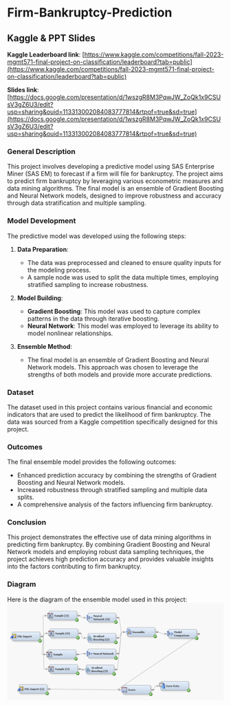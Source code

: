 # Firm-Bankruptcy-Prediction

## Kaggle & PPT Slides
**Kaggle Leaderboard link**: [https://www.kaggle.com/competitions/fall-2023-mgmt571-final-project-on-classification/leaderboard?tab=public](https://www.kaggle.com/competitions/fall-2023-mgmt571-final-project-on-classification/leaderboard?tab=public) 

**Slides link**: [https://docs.google.com/presentation/d/1wszgR8M3PqwJW_ZoQk1x9CSUsV3gZ6U3/edit?usp=sharing&ouid=113313002084083777814&rtpof=true&sd=true](https://docs.google.com/presentation/d/1wszgR8M3PqwJW_ZoQk1x9CSUsV3gZ6U3/edit?usp=sharing&ouid=113313002084083777814&rtpof=true&sd=true)

### General Description
This project involves developing a predictive model using SAS Enterprise Miner (SAS EM) to forecast if a firm will file for bankruptcy. The project aims to predict firm bankruptcy by leveraging various econometric measures and data mining algorithms. The final model is an ensemble of Gradient Boosting and Neural Network models, designed to improve robustness and accuracy through data stratification and multiple sampling.

### Model Development
The predictive model was developed using the following steps:

1. **Data Preparation**:
   - The data was preprocessed and cleaned to ensure quality inputs for the modeling process.
   - A sample node was used to split the data multiple times, employing stratified sampling to increase robustness.

2. **Model Building**:
   - **Gradient Boosting**: This model was used to capture complex patterns in the data through iterative boosting.
   - **Neural Network**: This model was employed to leverage its ability to model nonlinear relationships.

3. **Ensemble Method**:
   - The final model is an ensemble of Gradient Boosting and Neural Network models. This approach was chosen to leverage the strengths of both models and provide more accurate predictions.

### Dataset
The dataset used in this project contains various financial and economic indicators that are used to predict the likelihood of firm bankruptcy. The data was sourced from a Kaggle competition specifically designed for this project.

### Outcomes
The final ensemble model provides the following outcomes:
- Enhanced prediction accuracy by combining the strengths of Gradient Boosting and Neural Network models.
- Increased robustness through stratified sampling and multiple data splits.
- A comprehensive analysis of the factors influencing firm bankruptcy.

### Conclusion
This project demonstrates the effective use of data mining algorithms in predicting firm bankruptcy. By combining Gradient Boosting and Neural Network models and employing robust data sampling techniques, the project achieves high prediction accuracy and provides valuable insights into the factors contributing to firm bankruptcy.

### Diagram
Here is the diagram of the ensemble model used in this project:
![Ensemble Model](assets/Ensemble.png)
